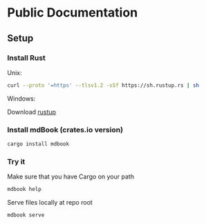 # Public Documentation

## Setup

### Install Rust

Unix:

```bash
curl --proto '=https' --tlsv1.2 -sSf https://sh.rustup.rs | sh
```

Windows:

Download [rustup](https://static.rust-lang.org/rustup/dist/i686-pc-windows-gnu/rustup-init.exe)

### Install mdBook (crates.io version)

```bash
cargo install mdbook
```
### Try it

Make sure that you have Cargo on your path

```bash
mdbook help
```
Serve files locally at repo root

```bash
mdbook serve
```






<!--stackedit_data:
eyJoaXN0b3J5IjpbLTg3OTQzNzE2M119
-->